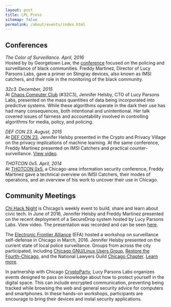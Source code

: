 ```yaml
---
layout: post
title: LPL Press
sitemap: false
permalink: /about/events/index.html
---
```


## Conferences  

_The Color of Surveillance. April, 2016_  
Hosted by by Georgetown Law, the [conference](https://www.law.georgetown.edu/academics/centers-institutes/privacy-technology/events/index.cfm) focused on the policing and surveillance of black communities. Freddy Martinez, Director of Lucy Parsons Labs, gave a primer on Stingray devices, also known as IMSI catchers, and their role in the monitoring of the black community.

_32c3. December, 2015_  
At [Chaos Computer Club](https://events.ccc.de/category/32c3/) (#32C3), Jennifer Helsby, CTO of Lucy Parsons Labs, presented on the mass quantities of data being incorporated into predictive systems. While these algorithms operate in the dark their use has had many consequences, both intentional and unintentional. Her talk covered issues of fairness and accountability involved in controlling algorithms for media, policy, and policing. 

_DEF CON 23. August, 2015_  
At [DEF CON 23](https://www.defcon.org/), Jennifer Helsby presented in the Crypto and Privacy Village on the privacy implications of machine learning. At the same conference, Freddy Martinez presented on IMSI Catchers and practical counter-surveillance. [View video](https://www.youtube.com/embed/JyTb5mJOYLo).

_THOTCON 0x5. April, 2014_  
At [THOTCON 0x5](http://thotcon.org/), a Chicago-area information security conference, Freddy Martinez gave a technical overview on IMSI Catchers, their modes of operations, and an overview of his work to uncover their use in Chicago.

## Community Meetings  

[Chi Hack Night](https://chihacknight.org/) is Chicago’s weekly event to build, share and learn about civic tech. In June of 2016, Jennifer Helsby and Freddy Martinez presented on the recent deployment of a SecureDrop system hosted by Lucy Parsons Labs. View video. The presentation was recorded and can be seen [here](https://www.youtube.com/watch?v=XKY_Sgv9ej8).

The [Electronic Frontier Alliance](https://www.eff.org/electronic-frontier-alliance) (EFA) hosted a workshop on surveillance self-defense in Chicago in March, 2016. Jennifer Helsby presented on the current state of local police surveillance. Groups from across the city participated, including [Chicago GNU/Linux Users Group](https://chicagolug.org/), [Restore the Fourth-Chicago](http://rt4chicago.com/index.html), and the National Lawyers Guild [Chicago Chapter](http://nlgchicago.org/). [Learn more](https://www.eff.org/deeplinks/2016/04/community-groups-come-together-across-us-promote-digital-rights). 

In partnership with Chicago [CryptoParty](https://www.cryptoparty.in/chicago), Lucy Parsons Labs organizes events designed to pass on knowledge about how to protect yourself in the digital space. This can include encrypted communication, preventing being tracked while browsing the web and general security advice for computers and smartphones. In these hands-on workshops, participants are encourage to bring their devices and instal security applications. 
